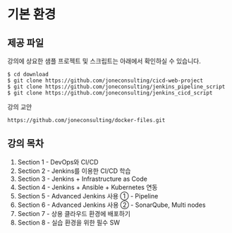 <style>
.burk {
    background-color: red;
    color: yellow;
    display:inline-block;
}
</style>

# 기본 환경
## 제공 파일
강의에 상요한 샘플 프로젝트 및 스크립트는 아래에서 확인하실 수 있습니다.
```shell
$ cd download
$ git clone https://github.com/joneconsulting/cicd-web-project
$ git clone https://github.com/joneconsulting/jenkins_pipeline_script
$ git clone https://github.com/joneconsulting/jenkins_cicd_script
```


강의 교안
```shell
https://github.com/joneconsulting/docker-files.git
```
## 강의 목차

1. Section 1 - DevOps와 CI/CD
2. Section 2 - Jenkins를 이용한 CI/CD 학습
3. Section 3 - Jenkins + Infrastructure as Code
4. Section 4 - Jenkins + Ansible + Kubernetes 연동
5. Section 5 - Advanced Jenkins 사용 ① - Pipeline
6. Section 6 - Advanced Jenkins 사용 ② - SonarQube, Multi nodes
7. Section 7 - 상용 클라우드 환경에 배포하기
8. Section 8 - 실습 환경을 위한 필수 SW